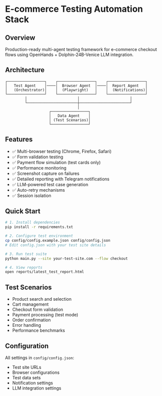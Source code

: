 # E-commerce Testing Automation Stack

## Overview
Production-ready multi-agent testing framework for e-commerce checkout flows using OpenHands + Dolphin-24B-Venice LLM integration.

## Architecture
```
┌─────────────────┐    ┌─────────────────┐    ┌─────────────────┐
│   Test Agent    │────│  Browser Agent  │────│  Report Agent   │
│   (Orchestrator)│    │  (Playwright)   │    │  (Notifications)│
└─────────────────┘    └─────────────────┘    └─────────────────┘
         │                       │                       │
         └───────────────────────┼───────────────────────┘
                                 │
                    ┌─────────────────┐
                    │   Data Agent    │
                    │ (Test Scenarios)│
                    └─────────────────┘
```

## Features
- ✅ Multi-browser testing (Chrome, Firefox, Safari)
- ✅ Form validation testing
- ✅ Payment flow simulation (test cards only)
- ✅ Performance monitoring
- ✅ Screenshot capture on failures
- ✅ Detailed reporting with Telegram notifications
- ✅ LLM-powered test case generation
- ✅ Auto-retry mechanisms
- ✅ Session isolation

## Quick Start
```bash
# 1. Install dependencies
pip install -r requirements.txt

# 2. Configure test environment
cp config/config.example.json config/config.json
# Edit config.json with your test site details

# 3. Run test suite
python main.py --site your-test-site.com --flow checkout

# 4. View reports
open reports/latest_test_report.html
```

## Test Scenarios
- Product search and selection
- Cart management
- Checkout form validation
- Payment processing (test mode)
- Order confirmation
- Error handling
- Performance benchmarks

## Configuration
All settings in `config/config.json`:
- Test site URLs
- Browser configurations
- Test data sets
- Notification settings
- LLM integration settings